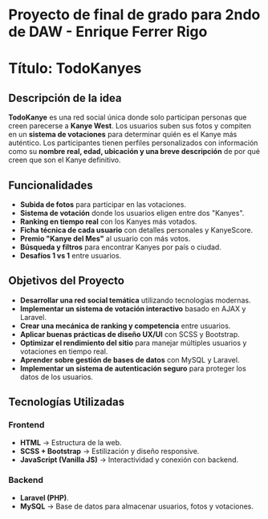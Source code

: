 # Proyecto de final de grado para 2ndo de DAW - Enrique Ferrer Rigo

# Título: TodoKanyes

## Descripción de la idea
**TodoKanye** es una red social única donde solo participan personas que creen parecerse a **Kanye West**. Los usuarios suben sus fotos y compiten en un **sistema de votaciones** para determinar quién es el Kanye más auténtico. 
Los participantes tienen perfiles personalizados con información como su **nombre real, edad, ubicación y una breve descripción** de por qué creen que son el Kanye definitivo.

## Funcionalidades
- **Subida de fotos** para participar en las votaciones.
- **Sistema de votación** donde los usuarios eligen entre dos "Kanyes".
- **Ranking en tiempo real** con los Kanyes más votados.
- **Ficha técnica de cada usuario** con detalles personales y KanyeScore.
- **Premio "Kanye del Mes"** al usuario con más votos.
- **Búsqueda y filtros** para encontrar Kanyes por país o ciudad.
- **Desafíos 1 vs 1** entre usuarios.

## Objetivos del Proyecto
- **Desarrollar una red social temática** utilizando tecnologías modernas.
- **Implementar un sistema de votación interactivo** basado en AJAX y Laravel.
- **Crear una mecánica de ranking y competencia** entre usuarios.
- **Aplicar buenas prácticas de diseño UX/UI** con SCSS y Bootstrap.
- **Optimizar el rendimiento del sitio** para manejar múltiples usuarios y votaciones en tiempo real.
- **Aprender sobre gestión de bases de datos** con MySQL y Laravel.
- **Implementar un sistema de autenticación seguro** para proteger los datos de los usuarios.

## Tecnologías Utilizadas
### **Frontend**
- **HTML** → Estructura de la web.
- **SCSS + Bootstrap** → Estilización y diseño responsive.
- **JavaScript (Vanilla JS)** → Interactividad y conexión con backend.

### **Backend**
- **Laravel (PHP)**.
- **MySQL** → Base de datos para almacenar usuarios, fotos y votaciones.

